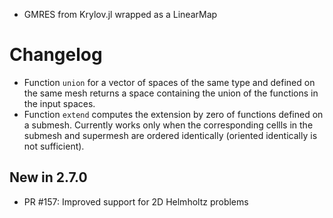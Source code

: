 - GMRES from Krylov.jl wrapped as a LinearMap

# Changelog

- Function `union` for a vector of spaces of the same type and defined on the same mesh returns a space containing the union of the functions in the input spaces.
- Function `extend` computes the extension by zero of functions defined on a submesh. Currently works only when the corresponding cellls in the submesh and supermesh are ordered identically (oriented identically is not sufficient).

## New in 2.7.0

- PR #157: Improved support for 2D Helmholtz problems
